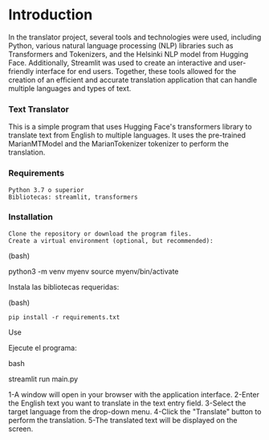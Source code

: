 # Introduction
In the translator project, several tools and technologies were used, including Python, various natural language processing (NLP) libraries such as Transformers and Tokenizers, and the Helsinki NLP model from Hugging Face. Additionally, Streamlit was used to create an interactive and user-friendly interface for end users. Together, these tools allowed for the creation of an efficient and accurate translation application that can handle multiple languages and types of text.

### Text Translator
This is a simple program that uses Hugging Face's transformers library to translate text from English to multiple languages. It uses the pre-trained MarianMTModel and the MarianTokenizer tokenizer to perform the translation.


### Requirements

    Python 3.7 o superior
    Bibliotecas: streamlit, transformers

### Installation

    Clone the repository or download the program files.
    Create a virtual environment (optional, but recommended):

(bash)

python3 -m venv myenv
source myenv/bin/activate

Instala las bibliotecas requeridas:

(bash)

    pip install -r requirements.txt

Use

   Ejecute el programa:

bash

streamlit run main.py
 
1-A window will open in your browser with the application interface.
2-Enter the English text you want to translate in the text entry field.
3-Select the target language from the drop-down menu.
4-Click the "Translate" button to perform the translation.
5-The translated text will be displayed on the screen.


